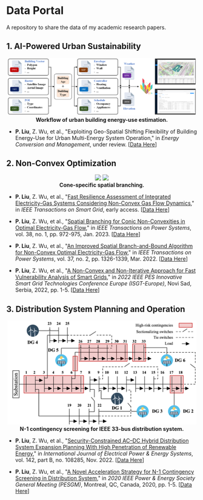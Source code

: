 # Data Portal

A repository to share the data of my academic research papers.

## 1. AI-Powered Urban Sustainability

<p align="center">
  <img src="images/cea-workflow.png" width="500">
  <br>
  <b>Workflow of urban building energy-use estimation.</b>
</p>

- **P. Liu**, Z. Wu, et al., "Exploiting Geo-Spatial Shifting Flexibility of Building Energy-Use for Urban Multi-Energy System Operation," in *Energy Conversion and Management*, under review. [[Data Here](https://github.com/pengxiang-liu/data-portal/tree/main/content/gis_informed_urban_energy)]

## 2. Non-Convex Optimization

<p align="center">
  <img src="images/spatial-branching-1.gif" width="250">
  <img src="images/spatial-branching-2.gif" width="250">
  <br>
  <b>Cone-specific spatial branching.</b>
</p>

- **P. Liu**, Z. Wu, et al., "[Fast Resilience Assessment of Integrated Electricity-Gas Systems Considering Non-Convex Gas Flow Dynamics](https://ieeexplore.ieee.org/document/10416289/)," in *IEEE Transactions on Smart Grid*, early access. [[Data Here](https://github.com/pengxiang-liu/data-portal/tree/main/content/electricity_gas_resilience)]

- **P. Liu**, Z. Wu, et al., "[Spatial Branching for Conic Non-Convexities in Optimal Electricity-Gas Flow](https://ieeexplore.ieee.org/document/9953559/)," in *IEEE Transactions on Power Systems*, vol. 38, no. 1, pp. 972-975, Jan. 2023. [[Data Here](https://github.com/pengxiang-liu/data-portal/tree/main/content/optimal_energy_flow_conic)]

- **P. Liu**, Z. Wu, et al., "[An Improved Spatial Branch-and-Bound Algorithm for Non-Convex Optimal Electricity-Gas Flow](https://ieeexplore.ieee.org/document/9507323)," in *IEEE Transactions on Power Systems*, vol. 37, no. 2, pp. 1326-1339, Mar. 2022. [[Data Here](https://github.com/pengxiang-liu/data-portal/tree/main/content/optimal_energy_flow_bilinear)]

- **P. Liu**, Z. Wu, et al., "[A Non-Convex and Non-Iterative Approach for Fast Vulnerability Analysis of Smart Grids](https://ieeexplore.ieee.org/document/9960551/)," in *2022 IEEE PES Innovative Smart Grid Technologies Conference Europe (ISGT-Europe)*, Novi Sad, Serbia, 2022, pp. 1-5. [[Data Here](https://github.com/pengxiang-liu/data-portal/tree/main/content/smart_grid_vulnerability)]

## 3. Distribution System Planning and Operation

<p align="center">
  <img src="images/contingency-screening.png" width="500">
  <br>
  <b>N-1 contingency screening for IEEE 33-bus distribution system.</b>
</p>

- **P. Liu**, Z. Wu, et al., "[Security-Constrained AC–DC Hybrid Distribution System Expansion Planning With High Penetration of Renewable Energy](https://www.sciencedirect.com/science/article/pii/S0142061522003064)," in *International Journal of Electrical Power & Energy Systems*, vol. 142, part B, no. 108285, Nov. 2022. [[Data Here](https://github.com/pengxiang-liu/data-portal/tree/main/content/security_constrained_planning)]

- **P. Liu**, Z. Wu, et al., "[A Novel Acceleration Strategy for N-1 Contingency Screening in Distribution System](https://ieeexplore.ieee.org/document/9281445)," in *2020 IEEE Power & Energy Society General Meeting (PESGM)*, Montreal, QC, Canada, 2020, pp. 1-5. [[Data Here](https://github.com/pengxiang-liu/data-portal/tree/main/content/contingency_screening)]